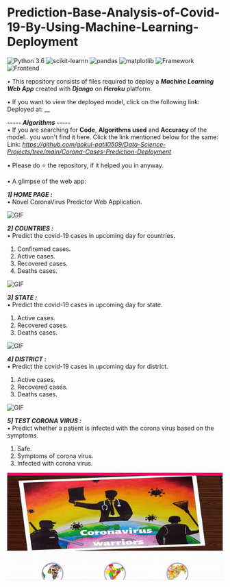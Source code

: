 # Prediction-Base-Analysis-of-Covid-19-By-Using-Machine-Learning-Deployment

![Python 3.6](https://img.shields.io/badge/Python-3.6-brightgreen.svg) ![scikit-learnn](https://img.shields.io/badge/Library-Scikit_Learn-orange.svg) ![pandas](https://img.shields.io/badge/Library-Pandas-yellow.svg) ![matplotlib](https://img.shields.io/badge/Library-Matplotlib-orange.svg) ![Framework](https://img.shields.io/badge/Framework-Django-pink) ![Frontend](https://img.shields.io/badge/Frontend-HTML/CSS/JS-green)

• This repository consists of files required to deploy a ___Machine Learning Web App___ created with ___Django___ on ___Heroku___ platform.

• If you want to view the deployed model, click on the following link:<br />
Deployed at: __

_**----- Algorithms -----**_<br />
• If you are searching for __Code__, __Algorithms used__ and __Accuracy__ of the model.. you won't find it here. Click the link mentioned below for the same:<br />
Link: _https://github.com/gokul-patil0509/Data-Science-Projects/tree/main/Corona-Cases-Prediction-Deployment_

• Please do ⭐ the repository, if it helped you in anyway.

• A glimpse of the web app:

_**1] HOME PAGE :**_<br />
• Novel CoronaVirus Predictor Web Application.

![GIF](readme_resources/Home_Page.gif)

_**2] COUNTRIES :**_<br />
• Predict the covid-19 cases in upcoming day for countries.

1. Confiremed cases.
2. Active cases.
3. Recovered cases.
4. Deaths cases.

![GIF](readme_resources/Country.gif)

_**3] STATE :**_<br />
• Predict the covid-19 cases in upcoming day for state.

1. Active cases.
2. Recovered cases.
3. Deaths cases.

![GIF](readme_resources/State.gif)

_**4] DISTRICT :**_<br />
• Predict the covid-19 cases in upcoming day for district.

1. Active cases.
2. Recovered cases.
3. Deaths cases.

![GIF](readme_resources/District.gif)


_**5] TEST CORONA VIRUS :**_<br />
• Predict whether a patient is infected with the corona virus based on the symptoms.

1. Safe.
2. Symptoms of corona virus.
3. Infected with corona virus.

![GIF](readme_resources/Corona_Prediction.gif)
 
